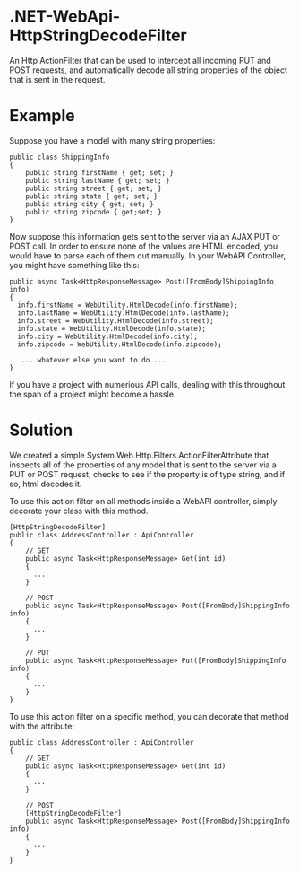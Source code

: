 .NET-WebApi-HttpStringDecodeFilter
==================================

An Http ActionFilter that can be used to intercept all incoming PUT and POST requests, and automatically decode all string properties of the object that is sent in the request.

Example
==================================
Suppose you have a model with many string properties:

```
public class ShippingInfo
{
    public string firstName { get; set; }
    public string lastName { get; set; }
    public string street { get; set; }
    public string state { get; set; }
    public string city { get; set; }
    public string zipcode { get;set; }
}
```

Now suppose this information gets sent to the server via an AJAX PUT or POST call. In order to ensure none of the values are HTML encoded, you would have to parse each of them out manually. In your WebAPI Controller, you might have something like this:

```
public async Task<HttpResponseMessage> Post([FromBody]ShippingInfo info)
{
  info.firstName = WebUtility.HtmlDecode(info.firstName);
  info.lastName = WebUtility.HtmlDecode(info.lastName);
  info.street = WebUtility.HtmlDecode(info.street);
  info.state = WebUtility.HtmlDecode(info.state);
  info.city = WebUtility.HtmlDecode(info.city);
  info.zipcode = WebUtility.HtmlDecode(info.zipcode);
  
   ... whatever else you want to do ...
}
```

If you have a project with numerious API calls, dealing with this throughout the span of a project might become a hassle.

Solution
==================================
We created a simple System.Web.Http.Filters.ActionFilterAttribute that inspects all of the properties of any model that is sent to the server via a PUT or POST request, checks to see if the property is of type string, and if so, html decodes it.

To use this action filter on all methods inside a WebAPI controller, simply decorate your class with this method.

```
[HttpStringDecodeFilter]
public class AddressController : ApiController
{
    // GET
    public async Task<HttpResponseMessage> Get(int id)
    {
      ...
    }
    
    // POST
    public async Task<HttpResponseMessage> Post([FromBody]ShippingInfo info)
    {
      ...
    }
    
    // PUT
    public async Task<HttpResponseMessage> Put([FromBody]ShippingInfo info)
    {
      ...
    }
}
```

To use this action filter on a specific method, you can decorate that method with the attribute:

```
public class AddressController : ApiController
{
    // GET
    public async Task<HttpResponseMessage> Get(int id)
    {
      ...
    }
    
    // POST
    [HttpStringDecodeFilter]
    public async Task<HttpResponseMessage> Post([FromBody]ShippingInfo info)
    {
      ...
    }
}
```
